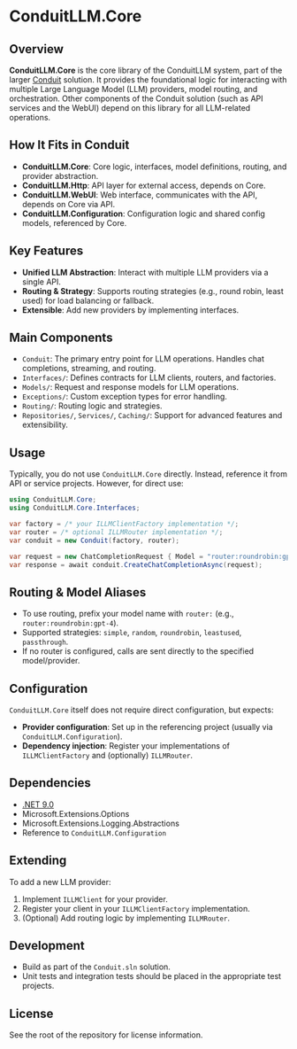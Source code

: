 # ConduitLLM.Core

## Overview

**ConduitLLM.Core** is the core library of the ConduitLLM system, part of the larger [Conduit](../Conduit.sln) solution. It provides the foundational logic for interacting with multiple Large Language Model (LLM) providers, model routing, and orchestration. Other components of the Conduit solution (such as API services and the WebUI) depend on this library for all LLM-related operations.

## How It Fits in Conduit

- **ConduitLLM.Core**: Core logic, interfaces, model definitions, routing, and provider abstraction.
- **ConduitLLM.Http**: API layer for external access, depends on Core.
- **ConduitLLM.WebUI**: Web interface, communicates with the API, depends on Core via API.
- **ConduitLLM.Configuration**: Configuration logic and shared config models, referenced by Core.

## Key Features

- **Unified LLM Abstraction**: Interact with multiple LLM providers via a single API.
- **Routing & Strategy**: Supports routing strategies (e.g., round robin, least used) for load balancing or fallback.
- **Extensible**: Add new providers by implementing interfaces.

## Main Components

- `Conduit`: The primary entry point for LLM operations. Handles chat completions, streaming, and routing.
- `Interfaces/`: Defines contracts for LLM clients, routers, and factories.
- `Models/`: Request and response models for LLM operations.
- `Exceptions/`: Custom exception types for error handling.
- `Routing/`: Routing logic and strategies.
- `Repositories/`, `Services/`, `Caching/`: Support for advanced features and extensibility.

## Usage

Typically, you do not use `ConduitLLM.Core` directly. Instead, reference it from API or service projects. However, for direct use:

```csharp
using ConduitLLM.Core;
using ConduitLLM.Core.Interfaces;

var factory = /* your ILLMClientFactory implementation */;
var router = /* optional ILLMRouter implementation */;
var conduit = new Conduit(factory, router);

var request = new ChatCompletionRequest { Model = "router:roundrobin:gpt-4", ... };
var response = await conduit.CreateChatCompletionAsync(request);
```

## Routing & Model Aliases

- To use routing, prefix your model name with `router:` (e.g., `router:roundrobin:gpt-4`).
- Supported strategies: `simple`, `random`, `roundrobin`, `leastused`, `passthrough`.
- If no router is configured, calls are sent directly to the specified model/provider.

## Configuration

`ConduitLLM.Core` itself does not require direct configuration, but expects:

- **Provider configuration**: Set up in the referencing project (usually via `ConduitLLM.Configuration`).
- **Dependency injection**: Register your implementations of `ILLMClientFactory` and (optionally) `ILLMRouter`.

## Dependencies

- [.NET 9.0](https://dotnet.microsoft.com/)
- Microsoft.Extensions.Options
- Microsoft.Extensions.Logging.Abstractions
- Reference to `ConduitLLM.Configuration`

## Extending

To add a new LLM provider:

1. Implement `ILLMClient` for your provider.
2. Register your client in your `ILLMClientFactory` implementation.
3. (Optional) Add routing logic by implementing `ILLMRouter`.

## Development

- Build as part of the `Conduit.sln` solution.
- Unit tests and integration tests should be placed in the appropriate test projects.

## License

See the root of the repository for license information.
